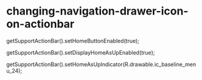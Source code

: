 # changing-navigation-drawer-icon-on-actionbar


getSupportActionBar().setHomeButtonEnabled(true);

getSupportActionBar().setDisplayHomeAsUpEnabled(true);

getSupportActionBar().setHomeAsUpIndicator(R.drawable.ic_baseline_menu_24);
